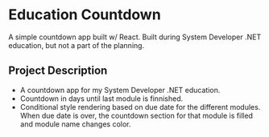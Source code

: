 # Education Countdown
A simple countdown app built w/ React. Built during System Developer .NET education, but not a part of the planning.

## Project Description

- A countdown app for my System Developer .NET education.
- Countdown in days until last module is finnished.
- Conditional style rendering based on due date for the different modules. When due date is over, the countdown section for that module is filled and module name changes color.
